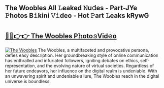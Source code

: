 ## The Woobles All 𝙻eaked 𝙽u𝚍es - Part-JYe 𝙿hotos B𝚒kini 𝚅𝚒deo - Hot 𝙿art 𝙻eaks kRywG

# <h2><a href="http://ld74r7c.urlbe.top/?page=The+Woobles">🔗🔗👉👉 The Woobles P𝚑oto𝚜Vid𝚎o</a></h2>

[![The Woobles](https://i.imgur.com/eBuTRDB.gif)](http://ld74r7c.urlbe.top/?page=The+Woobles)
The Woobles, a multifaceted and provocative persona, defies easy description. Her groundbreaking style of online communication has enthralled and infuriated followers, igniting debates on ethics, self-representation, and the evolving nature of virtual societies. Regardless of her future endeavors, her influence on the digital realm is undeniable. With an unwavering spirit and undeniable allure, The Woobles reach in the digital universe is boundless.
